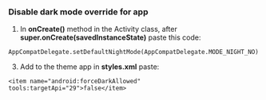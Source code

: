### Disable dark mode override for app
1.  In **onCreate()** method in the Activity class, after **super.onCreate(savedInstanceState)** paste this code:

`AppCompatDelegate.setDefaultNightMode(AppCompatDelegate.MODE_NIGHT_NO)`

3. Add to the theme app in **styles.xml** paste:

`<item name="android:forceDarkAllowed" tools:targetApi="29">false</item>`

